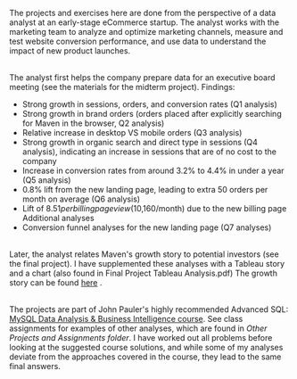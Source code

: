 

The projects and exercises here are done from the perspective of a data analyst at an early-stage eCommerce startup.  The analyst works with the marketing team to analyze and optimize marketing channels, measure and test website conversion performance, and use data to understand the impact of new product launches.  

<br/>The analyst first helps the company prepare data for an executive board meeting (see the materials for the midterm project). Findings:
- Strong growth in sessions, orders, and conversion rates (Q1 analysis)
- Strong growth in brand orders (orders placed after explicitly searching for Maven in the browser, Q2 analysis) 
- Relative increase in desktop VS mobile orders (Q3 analysis) 
- Strong growth in organic search and direct type in sessions (Q4 analysis), indicating an increase in sessions that are of no cost to the company
- Increase in conversion rates from around 3.2% to 4.4% in under a year (Q5 analysis)
- 0.8% lift from the new landing page, leading to extra 50 orders per month on average (Q6 analysis)
- Lift of $8.51 per billing page view ($10,160/month) due to the new billing page
Additional analyses
- Conversion funnel analyses for the new landing page (Q7 analyses)


<br/>Later, the analyst relates Maven's growth story to potential investors (see the final project).  I have supplemented these analyses with a Tableau story and a chart (also found in Final Project Tableau Analysis.pdf)
The growth story can be found [here](https://public.tableau.com/app/profile/dmitriy.popov.velasco/viz/MySQLTableauMavenFuzzyFactoryGrowthStoryFP/MavenStory2) .


<br>The projects are part of John Pauler's highly recommended Advanced SQL: [MySQL Data Analysis & Business Intelligence course](https://www.udemy.com/course/advanced-sql-mysql-for-analytics-business-intelligence/). See class assignments for examples of other analyses, which are found in *Other Projects and Assignments folder*.  I have worked out all problems before looking at the suggested course solutions, and while some of my  analyses deviate from the approaches covered in the course, they lead to the same final answers.
